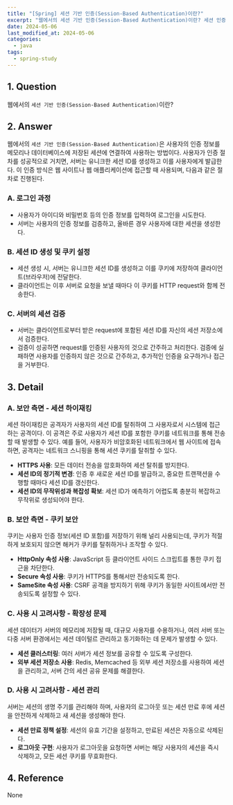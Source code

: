 ```yaml
---
title: "[Spring] 세션 기반 인증(Session-Based Authentication)이란?"
excerpt: "웹에서의 세션 기반 인증(Session-Based Authentication)이란? 세션 인증의 절차는? 세션 인증의 보안적 측면은? 세션 인증 사용 시 고려사항은?"
date: 2024-05-06
last_modified_at: 2024-05-06
categories:
  - java
tags:
  - spring-study
---
```


## 1. Question

웹에서의 `세션 기반 인증(Session-Based Authentication)`이란?

## 2. Answer

웹에서의 `세션 기반 인증(Session-Based Authentication)`은 사용자의 인증 정보를 메모리나 데이터베이스에 저장된 세션에 연결하여 사용하는 방법이다. 사용자가 인증 절차를 성공적으로 거치면, 서버는 유니크한 세션 ID를 생성하고 이를 사용자에게 발급한다. 이 인증 방식은 웹 사이트나 웹 애플리케이션에 접근할 때 사용되며, 다음과 같은 절차로 진행된다.

### A. 로그인 과정

* 사용자가 아이디와 비밀번호 등의 인증 정보를 입력하여 로그인을 시도한다.
* 서버는 사용자의 인증 정보를 검증하고, 올바른 경우 사용자에 대한 세션을 생성한다.

### B. 세션 ID 생성 및 쿠키 설정

* 세션 생성 시, 서버는 유니크한 세션 ID를 생성하고 이를 쿠키에 저장하여 클라이언트(브라우저)에 전달한다.
* 클라이언트는 이후 서버로 요청을 보낼 때마다 이 쿠키를 HTTP request와 함께 전송한다.

### C. 서버의 세션 검증

* 서버는 클라이언트로부터 받은 request에 포함된 세션 ID를 자신의 세션 저장소에서 검증한다.
* 검증이 성공하면 request를 인증된 사용자의 것으로 간주하고 처리한다. 검증에 실패하면 사용자를 인증하지 않은 것으로 간주하고, 추가적인 인증을 요구하거나 접근을 거부한다.

## 3. Detail

### A. 보안 측면 - 세션 하이재킹

세션 하이재킹은 공격자가 사용자의 세션 ID를 탈취하여 그 사용자로서 시스템에 접근하는 공격이다. 이 공격은 주로 사용자가 세션 ID를 포함한 쿠키를 네트워크를 통해 전송할 때 발생할 수 있다. 예를 들어, 사용자가 비암호화된 네트워크에서 웹 사이트에 접속하면, 공격자는 네트워크 스니핑을 통해 세션 쿠키를 탈취할 수 있다.

* **HTTPS 사용**: 모든 데이터 전송을 암호화하여 세션 탈취를 방지한다.
* **세션 ID의 정기적 변경**: 인증 후 새로운 세션 ID를 발급하고, 중요한 트랜잭션을 수행할 때마다 세션 ID를 갱신한다.
* **세션 ID의 무작위성과 복잡성 확보**: 세션 ID가 예측하기 어렵도록 충분히 복잡하고 무작위로 생성되어야 한다.

### B. 보안 측면 - 쿠키 보안

쿠키는 사용자 인증 정보(세션 ID 포함)를 저장하기 위해 널리 사용되는데, 쿠키가 적절하게 보호되지 않으면 해커가 쿠키를 탈취하거나 조작할 수 있다.

* **HttpOnly 속성 사용**: JavaScript 등 클라이언트 사이드 스크립트를 통한 쿠키 접근을 차단한다.
* **Secure 속성 사용**: 쿠키가 HTTPS를 통해서만 전송되도록 한다.
* **SameSite 속성 사용**: CSRF 공격을 방지하기 위해 쿠키가 동일한 사이트에서만 전송되도록 설정할 수 있다.

### C. 사용 시 고려사항 - 확장성 문제

세션 데이터가 서버의 메모리에 저장될 때, 대규모 사용자를 수용하거나, 여러 서버 또는 다중 서버 환경에서는 세션 데이털르 관리하고 동기화하는 데 문제가 발생할 수 있다.

* **세션 클러스터링**: 여러 서버가 세션 정보를 공유할 수 있도록 구성한다.
* **외부 세션 저장소 사용**: Redis, Memcached 등 외부 세션 저장소를 사용하여 세션을 관리하고, 서버 간의 세션 공유 문제를 해결한다.

### D. 사용 시 고려사항 - 세션 관리

서버는 세션의 생명 주기를 관리해야 하며, 사용자의 로그아웃 또는 세션 만료 후에 세션을 안전하게 삭제하고 새 세션을 생성해야 한다.

* **세션 만료 정책 설정**: 세션의 유효 기간을 설정하고, 만료된 세션은 자동으로 삭제된다.
* **로그아웃 구현**: 사용자가 로그아웃을 요청하면 서버는 해당 사용자의 세션을 즉시 삭제하고, 모든 세션 쿠키를 무효화한다.

## 4. Reference

None